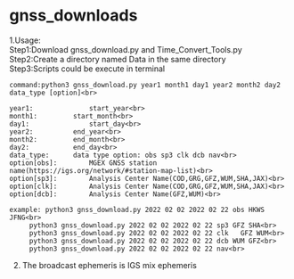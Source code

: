 # gnss_downloads
1.Usage:<br>
	Step1:Download gnss_download.py and Time_Convert_Tools.py<br>
	Step2:Create a directory named Data in the same directory<br>
	Step3:Scripts could be execute in terminal<br>
	
	command:python3 gnss_download.py year1 month1 day1 year2 month2 day2 data_type [option]<br>
	
	year1:       		start_year<br>
	month1:    		start_month<br>
	day1:        		start_day<br>
	year2:			end_year<br>
	month2:			end_month<br>
	day2:			end_day<br>
	data_type: 		data type option: obs sp3 clk dcb nav<br>
	option[obs]:		MGEX GNSS station name(https://igs.org/network/#station-map-list)<br>
	option[sp3]:		Analysis Center Name(COD,GRG,GFZ,WUM,SHA,JAX)<br>
	option[clk]:		Analysis Center Name(COD,GRG,GFZ,WUM,SHA,JAX)<br>
	option[dcb]:		Analysis Center Name(GFZ,WUM)<br>

	example: python3 gnss_download.py 2022 02 02 2022 02 22 obs HKWS JFNG<br>
		 python3 gnss_download.py 2022 02 02 2022 02 22 sp3 GFZ SHA<br>
		 python3 gnss_download.py 2022 02 02 2022 02 22 clk   GFZ WUM<br>		       
		 python3 gnss_download.py 2022 02 02 2022 02 22 dcb WUM GFZ<br>		       
		 python3 gnss_download.py 2022 02 02 2022 02 22 nav<br> 
2. The broadcast ephemeris is IGS mix ephemeris

